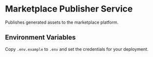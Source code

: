 # Marketplace Publisher Service

Publishes generated assets to the marketplace platform.

## Environment Variables

Copy `.env.example` to `.env` and set the credentials for your deployment.
